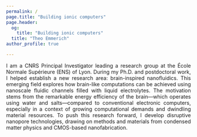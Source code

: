 ```yaml
---
permalink: /
page.title: "Building ionic computers"
page.header:
  og:
    title: "Building ionic computers"
  title: "Theo Emmerich"
author_profile: true

---
```

<div style="text-align: justify;">

I am a CNRS Principal Investigator leading a research group at the École Normale Supérieure (ENS) of Lyon. During my Ph.D. and postdoctoral work, I helped establish a new research area: brain-inspired nanofluidics. This emerging field explores how brain-like computations can be achieved using nanoscale fluidic channels filled with liquid electrolytes. The motivation stems from the remarkable energy efficiency of the brain—which operates using water and salts—compared to conventional electronic computers, especially in a context of growing computational demands and dwindling material resources. To push this research forward, I develop disruptive nanopore technologies, drawing on methods and materials from condensed matter physics and CMOS-based nanofabrication.

</div>

